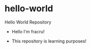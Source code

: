 # hello-world
Hello World Repository

 - Hello I'm fracru!

 - This repository is learning purposes!
